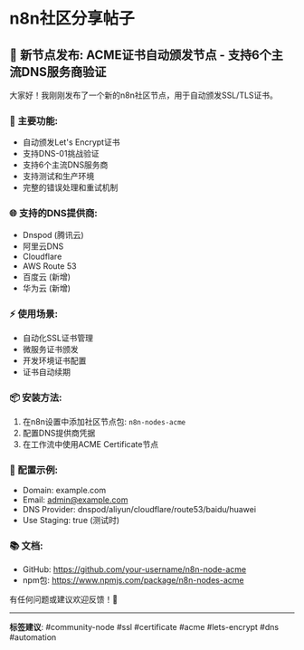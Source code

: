 # n8n社区分享帖子

## 🎉 新节点发布: ACME证书自动颁发节点 - 支持6个主流DNS服务商验证

大家好！我刚刚发布了一个新的n8n社区节点，用于自动颁发SSL/TLS证书。

### 🔑 主要功能:
- 自动颁发Let's Encrypt证书
- 支持DNS-01挑战验证
- 支持6个主流DNS服务商
- 支持测试和生产环境
- 完整的错误处理和重试机制

### 🌐 支持的DNS提供商:
- Dnspod (腾讯云)
- 阿里云DNS
- Cloudflare
- AWS Route 53
- 百度云 (新增)
- 华为云 (新增)

### ⚡ 使用场景:
- 自动化SSL证书管理
- 微服务证书颁发
- 开发环境证书配置
- 证书自动续期

### 📦 安装方法:
1. 在n8n设置中添加社区节点包: `n8n-nodes-acme`
2. 配置DNS提供商凭据
3. 在工作流中使用ACME Certificate节点

### 🔧 配置示例:
- Domain: example.com
- Email: admin@example.com
- DNS Provider: dnspod/aliyun/cloudflare/route53/baidu/huawei
- Use Staging: true (测试时)

### 📚 文档: 
- GitHub: https://github.com/your-username/n8n-node-acme
- npm包: https://www.npmjs.com/package/n8n-nodes-acme

有任何问题或建议欢迎反馈！🚀

---

**标签建议**: #community-node #ssl #certificate #acme #lets-encrypt #dns #automation
